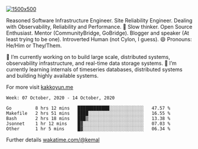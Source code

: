 [![1500x500](https://user-images.githubusercontent.com/536449/87228151-7d711200-c39f-11ea-9cd5-a511464c430f.jpeg "Kemal Akkoyun")](https://github.com/kakkoyun)

<!--
**kakkoyun/kakkoyun** is a ✨ _special_ ✨ repository because its `README.md` (this file) appears on your GitHub profile.

Here are some ideas to get you started:

- 🔭 I’m currently working on ...
- 🌱 I’m currently learning ...
- 👯 I’m looking to collaborate on ...
- 🤔 I’m looking for help with ...
- 💬 Ask me about ...
- 📫 How to reach me: ...
- 😄 Pronouns: ...
- ⚡ Fun fact: ...
-->



Reasoned Software Infrastructure Engineer. Site Reliability Engineer. Dealing with Observability, Reliability and Performance. 
🤔 Slow thinker. Open Source Enthusiast. Mentor (CommunityBridge, GoBridge). Blogger and speaker (At least trying to be one). 
Introverted Human (not Cylon, I guess). 😄 Pronouns: He/Him or They/Them.

🔭 I’m currently working on to build large scale, distributed systems, observability infrastructure, and real-time data storage systems.
🌱 I’m currently learning internals of timeseries databases, distributed systems and building highly available systems.

For more visit [kakkoyun.me](https://kakkoyun.me)

<!--START_SECTION:waka-->
```text
Week: 07 October, 2020 - 14 October, 2020

Go         8 hrs 12 mins   ████████████░░░░░░░░░░░░░   47.57 % 
Makefile   2 hrs 51 mins   ████░░░░░░░░░░░░░░░░░░░░░   16.55 % 
Bash       2 hrs 18 mins   ███▒░░░░░░░░░░░░░░░░░░░░░   13.38 % 
Jsonnet    1 hr 12 mins    █▓░░░░░░░░░░░░░░░░░░░░░░░   07.03 % 
Other      1 hr 5 mins     █▓░░░░░░░░░░░░░░░░░░░░░░░   06.34 % 
```
<!--END_SECTION:waka-->

Further details [wakatime.com/@kemal](https://wakatime.com/@kemal)
